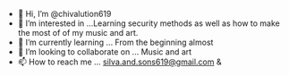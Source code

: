 - 👋 Hi, I’m @chivalution619
- 👀 I’m interested in ...Learning security methods as well as how to make the most of of my music and art.
- 🌱 I’m currently learning ... From the beginning almost
- 💞️ I’m looking to collaborate on ... Music and art
- 📫 How to reach me ... silva.and.sons619@gmail.com &

<!---
chivalution619/chivalution619 is a ✨ special ✨ repository because its `README.md` (this file) appears on your GitHub profile.
You can click the Preview link to take a look at your changes.
--->
